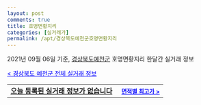 ```yaml
---
layout: post
comments: true
title: 호명면황지리
categories: [실거래가]
permalink: /apt/경상북도예천군호명면황지리
---
```


2021년 09월 06일 기준, <a href="/apt/경상북도예천군">경상북도예천군</a> 호명면황지리 한달간 실거래 정보

<a style="color: blue;" href="/apt/경상북도예천군">< 경상북도 예천군 전체 실거래 정보</a>
<!---- start ---->
<table>
  <tr>
    <td colspan="4" style="font-weight: bold;"><a href="/apt/경상북도예천군호명면황지리{name_without_space}">오늘 등록된 실거래 정보가 없습니다</a> &nbsp;&nbsp;&nbsp; <a style="color: blue; font-size: smaller;" href="/apt/경상북도예천군호명면황지리{name_without_space}">면적별 최고가 ></a></td>
  </tr>
    
</table>
<!---- end ---->
    
